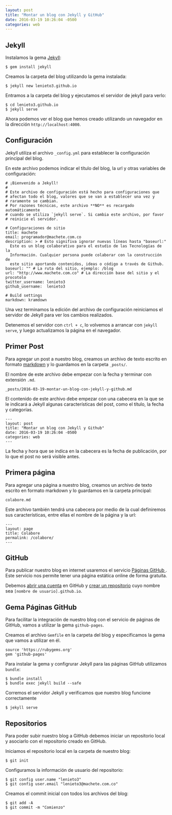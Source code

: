 ```yaml
---
layout: post
title: "Montar un blog con Jekyll y GitHub"
date: 2016-03-19 10:26:04 -0500
categories: web
---
```


## Jekyll

Instalamos la gema [Jekyll](http://jekyllrb.com/):  

    $ gem install jekyll

Creamos la carpeta del blog utilizando la gema instalada:  

    $ jekyll new lenieto3.github.io

Entramos a la carpeta del blog y ejecutamos el servidor de jekyll para
verlo:  

    $ cd lenieto3.github.io
    $ jekyll serve

Ahora podemos ver el blog que hemos creado utilizando un navegador en la
dirección `http://localhost:4000`.  

## Configuración

Jekyll utiliza el archivo `_config.yml` para establecer la configuración
principal del blog.  

En este archivo podemos indicar el título del blog, la url y otras
variables de configuración:  


    # ¡Bienvenido a Jekyll!
    #
    # Este archivo de configuración está hecho para configuraciones que
    # afectan todo el blog, valores que se van a establecer una vez y
    # raramente se cambian.
    # Por razones técnicas, este archivo **NO** es recargado automáticamente
    # cuando se utiliza `jekyll serve`. Si cambia este archivo, por favor
    # reinicie el servidor.

    # Configuraciones de sitio
    title: machete
    email: programador@machete.com.co
    description: > # Esto signifiva ignorar nuevas líneas hasta "baseurl:"
      Este es un blog colaborativo para el estudio de las Tecnologías de la
      Información. Cualquier persona puede colaborar con la construcción de
      este sitio aportando contenidos, ideas o código a través de Github.
    baseurl: "" # La ruta del sitio, ejemplo: /blog
    url: "http://www.machete.com.co" # La dirección base del sitio y el procotolo
    twitter_username: lenieto3
    github_username:  lenieto3

    # Build settings
    markdown: kramdown

Una vez terminamos la edición del archivo de configuración reiniciamos
el servidor de Jekyll para ver los cambios realizados.  

Detenemos el servidor con `ctrl + c`, lo volvemos a arrancar con
`jekyll serve`, y luego actualizamos la página en el navegador.  

## Primer Post

Para agregar un post a nuestro blog, creamos un archivo de texto escrito
en formato [markdown](http://markdown.es) y lo guardamos en la carpeta `_posts/`.  

El nombre de este archivo debe empezar con la fecha y terminar con
extensión `.md`.  

    _posts/2016-03-19-montar-un-blog-con-jekyll-y-github.md

El contenido de este archivo debe empezar con una cabecera en la que se
le indicará a Jekyll algunas características del post, como el título,
la fecha y categorías.  

    ---
    layout: post
    title: "Montar un blog con Jekyll y Github"
    date: 2016-03-19 10:26:04 -0500
    categories: web
    ---

La fecha y hora que se indica en la cabecera es la fecha de publicación, por lo que el post
no será visible antes.  

## Primera página

Para agregar una página a nuestro blog, creamos un archivo de texto
escrito en formato markdown y lo guardamos en la carpeta principal:  

    colabore.md

Este archivo también tendrá una cabecera por medio de la cual
definiremos sus características, entre ellas el nombre de la página y
la url:  

    ---
    layout: page
    title: Colabore
    permalink: /colabore/
    ---

## GitHub

Para publicar nuestro blog en internet usaremos el servicio [Páginas GitHub
](https://pages.github.com/). Este servicio nos permite tener una
página estática online de forma gratuita.  

Debemos [abrir una cuenta](https://github.com/join) en GitHub y [crear un repositorio](https://github.com/new) cuyo
nombre sea `[nombre de usuario].github.io`.  

## Gema Páginas GitHub

Para facilitar la integración de nuestro blog con el servicio de páginas
de GitHub, vamos a utilizar la gema `github-pages`.  

Creamos el archivo `Gemfile` en la carpeta del blog y especificamos la
gema que vamos a utilizar en él.  

    source 'https://rubygems.org'
    gem 'github-pages'

Para instalar la gema y configrurar Jekyll para las páginas GitHub utilizamos `bundle`:  

    $ bundle install
    $ bundle exec jekyll build --safe

Corremos el servidor Jekyll y verificamos que nuestro blog funcione
correctamente  

    $ jekyll serve

## Repositorios

Para poder subir nuestro blog a GitHub debemos iniciar un repositorio
local y asociarlo con el repositorio creado en GitHub.  

Iniciamos el repositorio local en la carpeta de nuestro blog:  

    $ git init

Configuramos la información de usuario del repositorio:  

    $ git config user.name "lenieto3"
    $ git config user.email "lenieto3@machete.com.co"

Creamos el commit inicial con todos los archivos del blog:  

    $ git add -A
    $ git commit -m "Comienzo"
